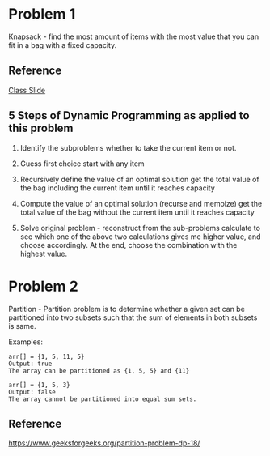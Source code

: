 # Problem 1
Knapsack - find the most amount of items with the most value that you can fit in a bag with a fixed capacity.

## Reference
[Class Slide](https://docs.google.com/presentation/d/1QoK6PMX0eiJ6XEQsKa5ZkU-_EJHZ-uG1Pc6attOBkAQ/edit#slide=id.g5e24cbf5a7_0_189)

## 5 Steps of Dynamic Programming as applied to this problem
1. Identify the subproblems
whether to take the current item or not.

2. Guess first choice
start with any item

3. Recursively define the value of an optimal solution
get the total value of the bag including the current item until it reaches capacity

4. Compute the value of an optimal solution (recurse and memoize)
get the total value of the bag without the current item until it reaches capacity

5. Solve original problem - reconstruct from the sub-problems
calculate to see which one of the above two calculations gives me higher value, and choose accordingly. At the end, choose the combination with the highest value.

# Problem 2
Partition - Partition problem is to determine whether a given set can be partitioned into two subsets such that the sum of elements in both subsets is same.

Examples:
```
arr[] = {1, 5, 11, 5}
Output: true 
The array can be partitioned as {1, 5, 5} and {11}

arr[] = {1, 5, 3}
Output: false 
The array cannot be partitioned into equal sum sets.
```

## Reference
https://www.geeksforgeeks.org/partition-problem-dp-18/


